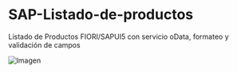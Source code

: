 # SAP-Listado-de-productos
Listado de Productos  FIORI/SAPUI5 con servicio oData, formateo y validación de campos

<img src="https://raw.githubusercontent.com/dhmarzano/SAP-Listado-de-productos/main/Preview.JPG" alt="Imagen"/>
